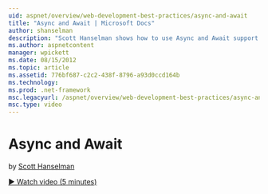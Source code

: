 ```yaml
---
uid: aspnet/overview/web-development-best-practices/async-and-await
title: "Async and Await | Microsoft Docs"
author: shanselman
description: "Scott Hanselman shows how to use Async and Await support in ASP.NET 4.5."
ms.author: aspnetcontent
manager: wpickett
ms.date: 08/15/2012
ms.topic: article
ms.assetid: 776bf687-c2c2-438f-8796-a93d0ccd164b
ms.technology: 
ms.prod: .net-framework
msc.legacyurl: /aspnet/overview/web-development-best-practices/async-and-await
msc.type: video
---
```

Async and Await
====================
by [Scott Hanselman](https://github.com/shanselman)

[&#9654; Watch video (5 minutes)](https://channel9.msdn.com/Blogs/ASP-NET-Site-Videos/async-and-await)

